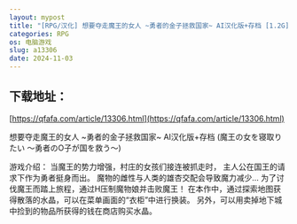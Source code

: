 ```yaml
---
layout: mypost
title: "[RPG/汉化] 想要夺走魔王的女人 ~勇者的金子拯救国家~ AI汉化版+存档 [1.2G]"
categories: RPG
os: 电脑游戏
slug: a13306
date: 2024-11-03
---
```


## 下载地址：

[https://qfafa.com/article/13306.html](https://qfafa.com/article/13306.html)

想要夺走魔王的女人 ~勇者的金子拯救国家~ AI汉化版+存档
(魔王の女を寝取りたい ～勇者のO子が国を救う～)

游戏介绍：
当魔王的势力增强，村庄的女孩们接连被抓走时，
主人公在国王的请求下作为勇者挺身而出。
魔物的雌性与人类的雄杏交配会导致魔力减少…
为了讨伐魔王而踏上旅程，通过H压制魔物娘并击败魔王！
在本作中，通过探索地图获得散落的水晶，可以在菜单画面的“衣柜”中进行换装。
另外，可以用卖掉地下城中捡到的物品所获得的钱在商店购买水晶。